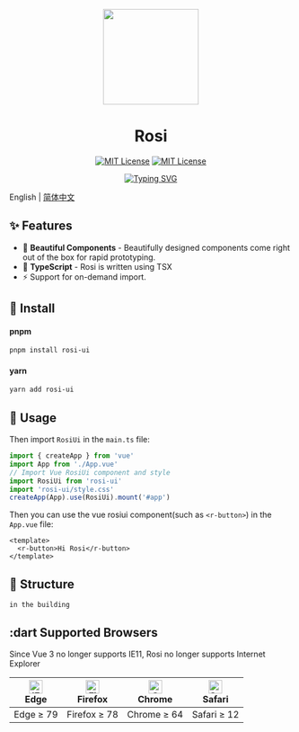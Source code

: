 <p align="center">
  <img src="https://raw.githubusercontent.com/rosi-ui/rosi-ui/dev-swanine/packages/rosiui/public/rosi-logo-v2.png" width="170">
</p>


<h1 align="center">Rosi</h1>

<div align="center">

[![MIT License](https://img.shields.io/npm/v/rosi-ui?style=flat-square)](https://opensource.org/licenses/MIT)
[![MIT License](https://img.shields.io/github/license/rosi-ui/rosi-ui?style=flat-square)](https://opensource.org/licenses/MIT)

</div>

<div align="center">

[![Typing SVG](https://readme-typing-svg.herokuapp.com?font=Montserrat&multiline=true&height=55&lines=Rosi+is+an+early+incubation+project;developed+using+Vue3+%2B+Vite+%2B+TSX)](https://git.io/typing-svg)
 
</div>

English | <a href="README.zh-CN.md">简体中文</a>

## ✨ Features
- 🎨 **Beautiful Components** - Beautifully designed components come right out of the box for rapid prototyping.
- 🔑 **TypeScript** - Rosi is written using TSX
- ⚡ Support for on-demand import.


## 🔨 Install

#### pnpm
```sh
pnpm install rosi-ui
```

#### yarn

```sh
yarn add rosi-ui
```

## 🔧 Usage

Then import `RosiUi` in the `main.ts` file:

```ts
import { createApp } from 'vue'
import App from './App.vue'
// Import Vue RosiUi component and style
import RosiUi from 'rosi-ui'
import 'rosi-ui/style.css'
createApp(App).use(RosiUi).mount('#app')
```

Then you can use the vue rosiui component(such as `<r-button>`) in the `App.vue` file:

```vue
<template>
  <r-button>Hi Rosi</r-button>
</template>
```


## 🧩 Structure

```
in the building
```

## :dart Supported Browsers

Since Vue 3 no longer supports IE11, Rosi no longer supports Internet Explorer

| [<img src="https://raw.githubusercontent.com/alrra/browser-logos/master/src/edge/edge_48x48.png" alt="IE / Edge" width="24px" height="24px" />](http://godban.github.io/browsers-support-badges/)</br>Edge | [<img src="https://raw.githubusercontent.com/alrra/browser-logos/master/src/firefox/firefox_48x48.png" alt="Firefox" width="24px" height="24px" />](http://godban.github.io/browsers-support-badges/)</br>Firefox | [<img src="https://raw.githubusercontent.com/alrra/browser-logos/master/src/chrome/chrome_48x48.png" alt="Chrome" width="24px" height="24px" />](http://godban.github.io/browsers-support-badges/)</br>Chrome | [<img src="https://raw.githubusercontent.com/alrra/browser-logos/master/src/safari/safari_48x48.png" alt="Safari" width="24px" height="24px" />](http://godban.github.io/browsers-support-badges/)</br>Safari |
| ------------------------------------------------------------ | ------------------------------------------------------------ | ------------------------------------------------------------ | ------------------------------------------------------------ |
| Edge ≥ 79                                                    | Firefox ≥ 78                                                 | Chrome ≥ 64                                                  | Safari ≥ 12                                                  |
